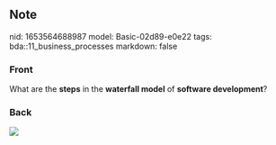 ## Note
nid: 1653564688987
model: Basic-02d89-e0e22
tags: bda::11_business_processes
markdown: false

### Front
What are the <b>steps</b> in the <b>waterfall model</b> of
<b>software development</b>?

### Back
<img src="paste-cde9f17fb4ae5c9d1334ab8cc0ad27b7b1b866df.jpg">
